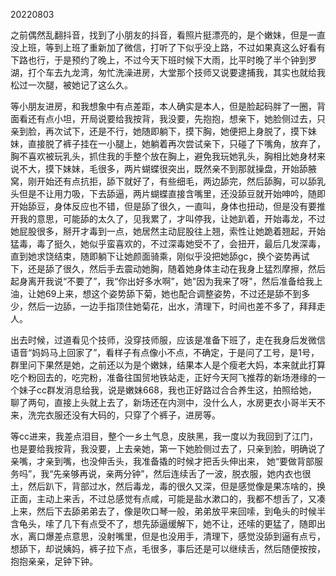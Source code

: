 20220803

之前偶然乱翻抖音，找到了小朋友的抖音，看照片挺漂亮的，是个嫩妹，但是一直没上班，等到上班了重新加了微信，打听了下似乎没上路，不过如果真这么好看有下路也行，于是预约了晚上，不过今天下班时候下大雨，比平时晚了半个钟到罗湖，打个车去九龙湾，匆忙洗澡进房，大堂那个技师又说要逮捕我，其实也就给我松过一次腿，被她记了这么久。

等小朋友进房，和我想象中有点差距，本人确实是本人，但是脸起码胖了一圈，背面看还有点小坦，开局说要给我按背，我没要，先抱抱，想亲下，她脸侧过去，只亲到脸，再次试下，还是不行，她随即躺下，摸下胸，她便把上身脱了，摸下妹妹，直接脱了裤子挂在一小腿上，她躺着再次尝试亲下，只碰了下嘴角，放弃了，胸不喜欢被玩乳头，抓住我的手整个放在胸上，避免我玩她乳头，胸相比她身材来说不大，摸下妹妹，毛很多，两片蝴蝶很突出，既然亲不到那就操盘，开始舔腋窝，刚开始还有点抗拒，舔下就好了，有些细毛，两边舔完，然后舔胸，可以舔乳头但是不让用力吸，下去舔逼，两片蝴蝶直接含嘴里，还没舔豆就开始呻吟，随即开始舔豆，身体反应也不错，但是舔了很久，一直叫，身体也扭动，但是没有要推开我的意思，可能舔的太久了，见我累了，才叫停我，让她趴着，开始毒龙，不过她屁股很多，掰开才毒到一点，她居然主动屁股往上翘，索性让她跪着翘起，开始猛毒，毒了挺久，她似乎蛮喜欢的，不过深毒她受不了，会扭开，最后几发深毒，直到她求饶结束，随即躺下让她颜面骑乘，刚似乎没把她舔gc，换个姿势再试下，还是舔了很久，然后手去震动她胸，随着她身体主动在我身上猛烈摩擦，然后起身离开我说“不要了”，我“你出好多水啊”，她"因为我来了呀"，然后准备给我上油，让她69上来，想这个姿势舔下菊，她也配合调整姿势，不过还是舔不到多少，然后一边舔，一边手指顶住她菊花，出水，清理下，时间也差不多了，拜拜走人。

出去时候，过道看见个技师，没穿技师服，应该是准备下班了，走在我身后发微信语音“妈妈马上回家了”，看样子有点像小不点，不确定，于是问了工号，是1号，群里问下果然是她，之前还以为是个嫩妹，结果本人是个瘦老大妈，本来就此打算吃个粉回去的，吃完粉，准备往国贸地铁站走，正好今天阿飞推荐的新场港缘的一个妹子cc群发消息给我，说是嫩妹668，我也正好路过合合养生这，拍照给她，聊了两句，直接上头就上去了，新场还在内测中，没什么人，水房更衣小哥半天不来，洗完衣服还没有大码的，只穿了个裤子，进房等。

等cc进来，我差点泪目，整个一乡土气息，皮肤黑，我一度以为我回到了江门，也是要给我按背，我没要，上去亲她，第一下她脸侧过去了，只亲到脸，明确说了亲嘴，才亲到嘴，也没伸舌头，我准备撬的时候才把舌头伸出来， 她“要做背部服务吗”，我“先亲够再说，亲两分钟”，然后连续舌了一波，脱衣服，她内衣也很土，然后趴下，背部过水，然后毒龙，毒的很久又深，但是感觉像是果冻啥的，换正面，主动上来舌，不过总感觉有点咸，可能是盐水漱口的，我都不想舌了，又凑上来，然后下去舔弟弟去了，像是吹口琴一般，弟弟放平来回嗦，到龟头的时候半含龟头，嗦了几下有点受不了，想先舔逼缓解下，她不让，还嗦的更猛了，随即出水，离口爆差点意思，没射嘴里，但是也没用手，清理下，感觉没舔到逼有点亏，想舔下，却说姨妈，裤子拉下点，毛很多，事后还是可以继续舌，然后随便按按，抱抱亲亲，足钟下钟。

